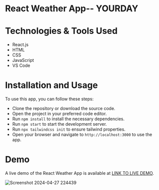 # React Weather App-- YOURDAY

# Technologies & Tools Used
- React.js
- HTML
- CSS
- JavaScript
- VS Code


# Installation and Usage
To use this app, you can follow these steps:

- Clone the repository or download the source code.
- Open the project in your preferred code editor.
- Run  `npm install` to install the necessary dependencies.
- Run `npm start` to start the development server.
- Run `npx tailwindcss init` to ensure tailwind properties.
- Open your browser and navigate to `http://localhost:3000` to use the app.


# Demo
A live demo of the React Weather App is available at [LINK TO LIVE DEMO](https://yourday-weather-app.vercel.app).


![Screenshot 2024-04-27 224439](https://github.com/raksha1408/YourDay-Weather-App-/assets/84089427/da304afe-d94e-495c-b31f-b44faeccfd88)


